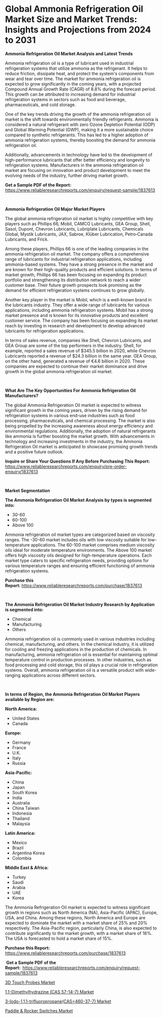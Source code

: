 <p><h1>Global Ammonia Refrigeration Oil Market Size and Market Trends: Insights and Projections from 2024 to 2031</h1></p><p><strong>Ammonia Refrigeration Oil Market Analysis and Latest Trends</strong></p>
<p><p>Ammonia refrigeration oil is a type of lubricant used in industrial refrigeration systems that utilize ammonia as the refrigerant. It helps to reduce friction, dissipate heat, and protect the system's components from wear and tear over time. The market for ammonia refrigeration oil is expected to grow significantly in the coming years, with a projected Compound Annual Growth Rate (CAGR) of 8.8% during the forecast period. This growth can be attributed to increasing demand for industrial refrigeration systems in sectors such as food and beverage, pharmaceuticals, and cold storage.</p><p>One of the key trends driving the growth of the ammonia refrigeration oil market is the shift towards environmentally friendly refrigerants. Ammonia is considered a natural refrigerant with zero Ozone Depletion Potential (ODP) and Global Warming Potential (GWP), making it a more sustainable choice compared to synthetic refrigerants. This has led to a higher adoption of ammonia refrigeration systems, thereby boosting the demand for ammonia refrigeration oil.</p><p>Additionally, advancements in technology have led to the development of high-performance lubricants that offer better efficiency and longevity to refrigeration systems. Manufacturers in the ammonia refrigeration oil market are focusing on innovation and product development to meet the evolving needs of the industry, further driving market growth.</p></p>
<p><strong>Get a Sample PDF of the Report:&nbsp;</strong> <a href="https://www.reliableresearchreports.com/enquiry/request-sample/1837613">https://www.reliableresearchreports.com/enquiry/request-sample/1837613</a></p>
<p>&nbsp;</p>
<p><strong>Ammonia Refrigeration Oil Major Market Players</strong></p>
<p><p>The global ammonia refrigeration oil market is highly competitive with key players such as Phillips 66, Mobil, CAMCO Lubricants, GEA Group, Shell, Sasol, Dupont, Chevron Lubricants, Lubriplate Lubricants, Chemicals Global, Mystik Lubricants, JAX, Sabroe, Klüber Lubrication, Petro‐Canada Lubricants, and Frick. </p><p>Among these players, Phillips 66 is one of the leading companies in the ammonia refrigeration oil market. The company offers a comprehensive range of lubricants for industrial refrigeration applications, including ammonia-based systems. They have a strong presence in the market and are known for their high-quality products and efficient solutions. In terms of market growth, Phillips 66 has been focusing on expanding its product portfolio and strengthening its distribution network to reach a wider customer base. Their future growth prospects look promising as the demand for efficient refrigeration systems continues to grow globally.</p><p>Another key player in the market is Mobil, which is a well-known brand in the lubricants industry. They offer a wide range of lubricants for various applications, including ammonia refrigeration systems. Mobil has a strong market presence and is known for its innovative products and excellent customer service. The company has been focusing on expanding its market reach by investing in research and development to develop advanced lubricants for refrigeration applications. </p><p>In terms of sales revenue, companies like Shell, Chevron Lubricants, and GEA Group are some of the top performers in the industry. Shell, for example, reported a sales revenue of $345.5 billion in 2020, while Chevron Lubricants reported a revenue of $24.3 billion in the same year. GEA Group, on the other hand, generated a revenue of €4.6 billion in 2020. These companies are expected to continue their market dominance and drive growth in the global ammonia refrigeration oil market.</p></p>
<p>&nbsp;</p>
<p><strong>What Are The Key Opportunities For Ammonia Refrigeration Oil Manufacturers?</strong></p>
<p><p>The global Ammonia Refrigeration Oil market is expected to witness significant growth in the coming years, driven by the rising demand for refrigeration systems in various end-use industries such as food processing, pharmaceuticals, and chemical processing. The market is also being propelled by the increasing awareness about energy efficiency and environmental regulations. Additionally, the adoption of natural refrigerants like ammonia is further boosting the market growth. With advancements in technology and increasing investments in the industry, the Ammonia Refrigeration Oil market is anticipated to showcase promising growth trends and a positive future outlook.</p></p>
<p><strong>Inquire or Share Your Questions If Any Before Purchasing This Report:</strong> <a href="https://www.reliableresearchreports.com/enquiry/pre-order-enquiry/1837613">https://www.reliableresearchreports.com/enquiry/pre-order-enquiry/1837613</a></p>
<p>&nbsp;</p>
<p><strong>Market Segmentation</strong></p>
<p><strong>The Ammonia Refrigeration Oil Market Analysis by types is segmented into:</strong></p>
<p><ul><li>30-60</li><li>60-100</li><li>Above 100</li></ul></p>
<p><p>Ammonia refrigeration oil market types are categorized based on viscosity ranges. The -30-60 market includes oils with low viscosity suitable for low-temperature applications. The 60-100 market comprises medium viscosity oils ideal for moderate temperature environments. The Above 100 market offers high viscosity oils designed for high-temperature operations. Each market type caters to specific refrigeration needs, providing options for various temperature ranges and ensuring efficient functioning of ammonia refrigeration systems.</p></p>
<p><strong>Purchase this Report:&nbsp;</strong><a href="https://www.reliableresearchreports.com/purchase/1837613">https://www.reliableresearchreports.com/purchase/1837613</a></p>
<p>&nbsp;</p>
<p><strong>The Ammonia Refrigeration Oil Market Industry Research by Application is segmented into:</strong></p>
<p><ul><li>Chemical</li><li>Manufacturing</li><li>Others</li></ul></p>
<p><p>Ammonia refrigeration oil is commonly used in various industries including chemical, manufacturing, and others. In the chemical industry, it is utilized for cooling and freezing applications in the production of chemicals. In manufacturing, ammonia refrigeration oil is essential for maintaining optimal temperature control in production processes. In other industries, such as food processing and cold storage, this oil plays a crucial role in refrigeration systems. Overall, ammonia refrigeration oil is a versatile product with wide-ranging applications across different sectors.</p></p>
<p>&nbsp;</p>
<p><strong>In terms of Region, the Ammonia Refrigeration Oil Market Players available by Region are:</strong></p>
<p>
    <p> <strong> North America: </strong>
        <ul>
            <li>United States</li>
            <li>Canada</li>
        </ul>
        </p> 
    <p> <strong> Europe: </strong>
        <ul>
            <li>Germany</li>
            <li>France</li>
            <li>U.K.</li>
            <li>Italy</li>
            <li>Russia</li>
        </ul>
        </p> 
    <p> <strong> Asia-Pacific: </strong>
        <ul>
            <li>China</li>
            <li>Japan</li>
            <li>South Korea</li>
            <li>India</li>
            <li>Australia</li>
            <li>China Taiwan</li>
            <li>Indonesia</li>
            <li>Thailand</li>
            <li>Malaysia</li>
        </ul>
        </p> 
    <p> <strong> Latin America: </strong>
        <ul>
            <li>Mexico</li>
            <li>Brazil</li>
            <li>Argentina Korea</li>
            <li>Colombia</li>
        </ul>
        </p> 
    <p> <strong> Middle East & Africa: </strong>
        <ul>
            <li>Turkey</li>
            <li>Saudi</li>
            <li>Arabia</li>
            <li>UAE</li>
            <li>Korea</li>
        </ul>
    </p>
    </p>
<p><p>The Ammonia Refrigeration Oil market is expected to witness significant growth in regions such as North America (NA), Asia-Pacific (APAC), Europe, USA, and China. Among these regions, North America and Europe are expected to dominate the market with a market share of 25% and 20% respectively. The Asia-Pacific region, particularly China, is also expected to contribute significantly to the market growth, with a market share of 18%. The USA is forecasted to hold a market share of 15%.</p></p>
<p><strong>Purchase this Report: </strong><a href="https://www.reliableresearchreports.com/purchase/1837613">https://www.reliableresearchreports.com/purchase/1837613</a></p>
<p>&nbsp;<strong>Get a Sample PDF of the Report:&nbsp;&nbsp;</strong><a href="https://www.reliableresearchreports.com/enquiry/request-sample/1837613">https://www.reliableresearchreports.com/enquiry/request-sample/1837613</a></p>
<p><strong></strong></p>
<p><p><a href="https://view.publitas.com/reportprime-1/3d-touch-probes-market-research-report-the-key-to-successful-business-strategy-forecasted-for-period-from-2024-2031/">3D Touch Probes Market</a></p><p><a href="https://view.publitas.com/reportprime-1/11-dimethylhydrazine-cas-57-14-7-market-research-report-unlocks-analysis-on-the-market-financial-status-market-size-and-market-revenue-upto-2031/">1,1-Dimethylhydrazine (CAS 57-14-7) Market</a></p><p><a href="https://view.publitas.com/reportprime-1/3-iodo-11-1-trifluoropropane-cas-460-37-7-market-size-and-growth-market-segmentation-regional-and-country-breakdowns-and-market-trends-for-period-from-2024-2031/">3-Iodo-1,1,1-trifluoropropane(CAS=460-37-7) Market</a></p><p><a href="https://iodized-pantydraco-05c.notion.site/Paddle-Rocker-Switches-Market-Research-Report-Forecasted-for-Period-from-2024-2031-by-Market-Ty-04525e7aaedc4d1cabb7358e2cd254d5">Paddle & Rocker Switches Market</a></p></p>